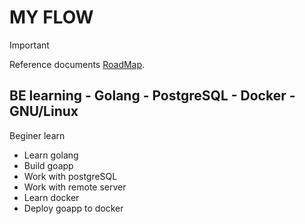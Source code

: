 # MY FLOW
> [!IMPORTANT]
> Reference documents [RoadMap](https://roadmap.sh/backend).
## BE learning - Golang - PostgreSQL - Docker - GNU/Linux
Beginer learn
- Learn golang
- Build goapp
- Work with postgreSQL
- Work with remote server
- Learn docker
- Deploy goapp to docker
